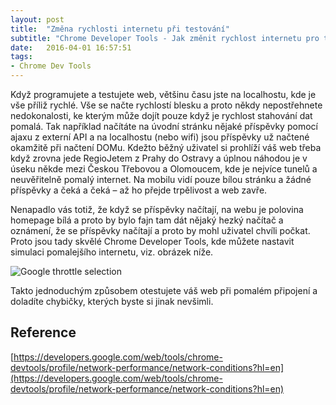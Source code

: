 ```yaml
---
layout: post
title:  "Změna rychlosti internetu při testování"
subtitle: "Chrome Developer Tools - Jak změnit rychlost internetu pro testování webu aneb Network Throttling"
date:   2016-04-01 16:57:51
tags:
- Chrome Dev Tools
---
```


Když programujete a testujete web, většinu času jste na localhostu, kde je vše příliž rychlé. Vše se načte rychlostí blesku a proto někdy nepostřehnete nedokonalosti, ke kterým může dojít pouze když je rychlost stahování dat pomalá. Tak například načítáte na úvodní stránku nějaké příspěvky pomocí ajaxu z externí API a na localhostu (nebo wifi) jsou příspěvky už načtené okamžitě při načtení DOMu. Kdežto běžný uživatel si prohlíží váš web třeba když zrovna jede RegioJetem z Prahy do Ostravy a úplnou náhodou je v úseku někde mezi Českou Třebovou a Olomoucem, kde je nejvíce tunelů a neuvěřitelně pomalý internet. Na mobilu vidí pouze bílou stránku a žádné příspěvky a čeká a čeká – až ho přejde trpělivost a web zavře.

Nenapadlo vás totiž, že když se příspěvky načítají, na webu je polovina homepage bílá a proto by bylo fajn tam dát nějaký hezký načítač a oznámení, že se příspěvky načítají a proto by mohl uživatel chvíli počkat. Proto jsou tady skvělé Chrome Developer Tools, kde můžete nastavit simulaci pomalejšího internetu, viz. obrázek níže.

<img src="{{ site.github.baseurl }}/assets/img/throttle-selection.png" alt="Google throttle selection" />

Takto jednoduchým způsobem otestujete váš web při pomalém připojení a doladíte chybičky, kterých byste si jinak nevšimli.

## Reference
[https://developers.google.com/web/tools/chrome-devtools/profile/network-performance/network-conditions?hl=en](https://developers.google.com/web/tools/chrome-devtools/profile/network-performance/network-conditions?hl=en)

